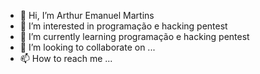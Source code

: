 - 👋 Hi, I’m Arthur Emanuel Martins 
- 👀 I’m interested in programação e hacking pentest
- 🌱 I’m currently learning programação e hacking pentest
- 💞️ I’m looking to collaborate on ...
- 📫 How to reach me ...

<!---
10o9npl210/10o9npl210 is a ✨ special ✨ repository because its `README.md` (this file) appears on your GitHub profile.
You can click the Preview link to take a look at your changes.
--->
